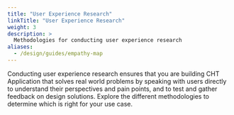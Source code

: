 ```yaml
---
title: "User Experience Research"
linkTitle: "User Experience Research"
weight: 3
description: >
  Methodologies for conducting user experience research
aliases:
  - /design/guides/empathy-map
---
```


Conducting user experience research ensures that you are building CHT Application that solves real world problems by speaking with users directly to understand their perspectives and pain points, and to test and gather feedback on design solutions. Explore the different methodologies to determine which is right for your use case.
